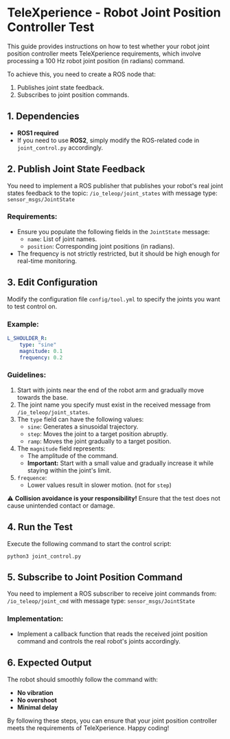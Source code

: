 # TeleXperience - Robot Joint Position Controller Test

This guide provides instructions on how to test whether your robot joint position controller meets TeleXperience requirements, which involve processing a 100 Hz robot joint position (in radians) command.

To achieve this, you need to create a ROS node that:
1. Publishes joint state feedback.
2. Subscribes to joint position commands.

## 1. Dependencies

- **ROS1 required**
- If you need to use **ROS2**, simply modify the ROS-related code in `joint_control.py` accordingly.

## 2. Publish Joint State Feedback

You need to implement a ROS publisher that publishes your robot's real joint states feedback to the topic: `/io_teleop/joint_states` with message type: `sensor_msgs/JointState`

### Requirements:
- Ensure you populate the following fields in the `JointState` message:
  - `name`: List of joint names.
  - `position`: Corresponding joint positions (in radians).
- The frequency is not strictly restricted, but it should be high enough for real-time monitoring.

## 3. Edit Configuration

Modify the configuration file `config/tool.yml` to specify the joints you want to test control on.

### Example:
```yaml
L_SHOULDER_R:
    type: "sine"
    magnitude: 0.1
    frequency: 0.2
```

### Guidelines:
1. Start with joints near the end of the robot arm and gradually move towards the base.
2. The joint name you specify must exist in the received message from `/io_teleop/joint_states`.
3. The `type` field can have the following values:
   - `sine`: Generates a sinusoidal trajectory.
   - `step`: Moves the joint to a target position abruptly.
   - `ramp`: Moves the joint gradually to a target position.
4. The `magnitude` field represents:
   - The amplitude of the command.
   - **Important:** Start with a small value and gradually increase it while staying within the joint's limit.
5. `frequence`:
   - Lower values result in slower motion. (not for `step`) 

⚠ **Collision avoidance is your responsibility!** Ensure that the test does not cause unintended contact or damage.

## 4. Run the Test

Execute the following command to start the control script:

```
python3 joint_control.py
```

## 5. Subscribe to Joint Position Command

You need to implement a ROS subscriber to receive joint commands from: `/io_teleop/joint_cmd` with message type: `sensor_msgs/JointState`

### Implementation:
- Implement a callback function that reads the received joint position command and controls the real robot's joints accordingly.

## 6. Expected Output

The robot should smoothly follow the command with:
- **No vibration**
- **No overshoot**
- **Minimal delay**

By following these steps, you can ensure that your joint position controller meets the requirements of TeleXperience. Happy coding!


